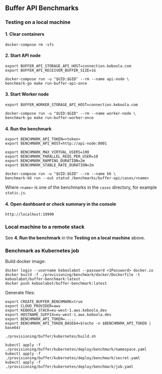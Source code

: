 ## Buffer API Benchmarks

### Testing on a local machine

#### 1. Clear containers

```
docker-compose rm -vfs
```

#### 2. Start API node

```
export BUFFER_API_STORAGE_API_HOST=connection.keboola.com
export BUFFER_API_RECEIVER_BUFFER_SIZE=1G
```

```
docker-compose run -u "$UID:$GID" --rm --name api-node \
benchmark-go make run-buffer-api-once
```

#### 3. Start Worker node

```
export BUFFER_WORKER_STORAGE_API_HOST=connection.keboola.com
```

```
docker-compose run -u "$UID:$GID" --rm --name worker-node \
benchmark-go make run-buffer-worker-once
```

#### 4. Run the benchmark

```
export BENCHMARK_API_TOKEN=<token>
export BENCHMARK_API_HOST=http://api-node:8001
```

```
export BENCHMARK_MAX_VIRTUAL_USERS=100
export BENCHMARK_PARALLEL_REQS_PER_USER=10
export BENCHMARK_RAMPING_DURATION=2m
export BENCHMARK_STABLE_RATE_DURATION=2m
```

```
docker-compose run -u "$UID:$GID" --rm --name k6 \
benchmark-k6 run --out statsd /benchmarks/buffer-api/cases/<name>
```

Where `<name>` is one of the benchmarks in the `cases` directory, for example `static.js`.

#### 4. Open dashboard or check summary in the console
```
http://localhost:19999
```

### Local machine to a remote stack

See **4. Run the benchmark** in the **Testing on a local machine** above.

### Benchmark as Kubernetes job

Build docker image:
```
docker login --username keboolabot --password <1Password> docker.io
docker build -f ./provisioning/benchmark/docker/Dockerfile -t keboolabot/buffer-benchmark:latest .
docker push keboolabot/buffer-benchmark:latest
```

Generate files:
```
export CREATE_BUFFER_BENCHMARK=true
export CLOUD_PROVIDER=aws
export KEBOOLA_STACK=eu-west-1.aws.keboola.dev
export HOSTNAME_SUFFIX=eu-west-1.aws.keboola.dev
export BENCHMARK_API_TOKEN=.....
export BENCHMARK_API_TOKEN_BASE64=$(echo -n $BENCHMARK_API_TOKEN | base64)

./provisioning/buffer/kubernetes/build.sh

kubectl apply -f ./provisioning/buffer/kubernetes/deploy/benchmark/namespace.yaml
kubectl apply -f ./provisioning/buffer/kubernetes/deploy/benchmark/secret.yaml
kubectl apply -f ./provisioning/buffer/kubernetes/deploy/benchmark/job.yaml
```
